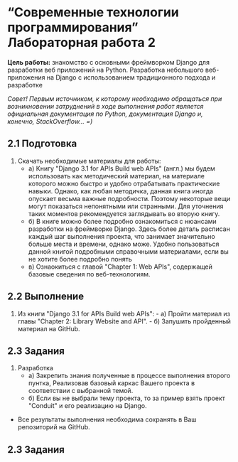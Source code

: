 # “Современные технологии программирования” <br/> Лабораторная работа 2

**Цель работы:** знакомство с основными фреймворком Django для разработки веб приложений на Python. Разработка небольшого веб-приложения на Django с использованием традиционного подхода и разработке 

*Совет! Первым источником, к которому необходимо обращаться при возникновении затруднений в ходе выполнения работ является официальная документация по Python, документация Django и, конечно, StackOverflow... =)*

## 2.1 Подготовка
1. Скачать необходимые материалы для работы:
    - а) Книгу "Django 3.1 for APIs Build web APIs" (англ.) мы будем использовать как методический материал, на материале которого можно быстро и удобно отрабатывать практические навыки. Однако, как любая методичка, данная книга иногда опускает весьма важные подробности. Поэтому некоторые вещи могут показаться непонятными или странными. Для уточнения таких моментов рекомендуется заглядывать во вторую книгу.
    - б) В книге  можно более подробно ознакомиться с нюансами разработки на фреймворке Django. Здесь более деталь расписан каждый шаг выполнения проекта, что занимает значительно больше места и времени, однако може. Удобно пользоваться данной книгой подробными справочными материалами, если вы не хотите более подробно понять 
    - в) Ознаокиться с главой "Chapter 1: Web APIs", содержащей базовые сведения по веб-технологиям.

## 2.2 Выполнение
1. Из книги "Django 3.1 for APIs Build web APIs":
        - а) Пройти материал из главы "Chapter 2: Library Website and API".
        - б) Запушить пройденный материал на GitHub.


## 2.3 Задания
1. Разработка 
    - а) Закрепить  знания полученные в процессе выполнения второго пунтка, Реализовав базовый каркас Вашего проекта в соответствии с выбранной темой.
    - б) Если вы не выбрали тему проекта, то за пример взять проект "Conduit" и его реализацию на Django. 
- Все результаты выполнения необходима сохранять в Ваш репозиторий на GitHub.

## 2.3 Задания

<!-- **Цель работы:** знакомство фреймворком Flask для разработки веб приложений на Python

## 2.1 Подготовка 
1. Создать окружение для работы с фреймфорком фласк и ативировать его. 
*(Если вы не сделали это в предыдущей работе)*
```python
conda create -n $ENVNAME_FIO  python
``` 
, где $ENVNAME_FIO - название предмета + ваше ФИО. Например stp2020_zva.
И затем активировать его 
```python
сonda activate stp2020_zva.
```

## 2.2 Выполнение

1. Пройти и запушить на GitHub результаты выполнения ["Мега-Учебник Flask Глава 1: Привет, мир! ( издание 2018 )"](https://habr.com/ru/post/346306/)

2. Пройти и запушить на GitHub результаты выполнения ["Мега-Учебник Flask, Часть 2: Шаблоны (издание 2018)"](https://habr.com/ru/post/346340/)

3. Пройти и запушить на GitHub результаты выполнения ["Мега-Учебник Flask, Часть 3: Веб-формы (издание 2018)"](https://habr.com/ru/post/346342/)

4. Пройти и запушить на GitHub результаты выполнения ["Мега-Учебник Flask, Часть 4: База данных (издание 2018)"](https://habr.com/ru/post/346344/)


## 2.3 Защита

Отчёт по лабораторной работе в виде кода разместить в собственном репозитория на GitHub. 
Быть в состоянии, по шагам объяснить работу алгоритма, а также конструкции языка которые Вы при этом применяли.

## 2.4 Контрольные вопросы

1. Дайте определение понятию «технология»? 
2. Что такое технологии программирования?
3.	Для чего нужны технологии программирования? Каковы причины возникновения и цели создания технологий программирования?
4. Перечислите и кратко охарактеризуйте этапы разработки процесса ПО?
5. Назовите известные Вам модели разработки процесса ПО?
6. Назовите известные Вам методологии проектирования ПО?
7. Назовите и кратко охарактеризуйте известные Вам парадигмы программирования?
8. Назовите известные Вам методологии тестирования ПО?
9. Назовите известные Вам методологии развёртывания ПО?
10. Что такое SaaS, PaaS, IaaS?
11. Перечислите известные Вам инструменты управления процессом разработки и менеджментом ИТ-проектов?
12. Перечислите известные Вам инструменты проектирования архитектуры ПО?
13. Дайте определение понятию «язык программирования»? Виды языков программирования, основные тенденции в развитии языков программирования?
14. Дайте определение и укажите в чём заключается разница между понятиями «программная библиотека» и «фрэймворк»?
15. Что такое платформа? Приведите примеры известных платформ?
16. Перечислите основные этапы в развитии языков программирования?
17. Дайте определение понятиям «статическая и динамическая типизация» и приведите примеры языков с данными видами типизации? 
18. Дайте определение понятиям «сильная и слабая типизация» и приведите примеры языков с данными видами типизации? 
19. Дайте определение понятиям «явная и неявная типизация» и приведите примеры языков с данными видами типизации?
20. Проведите сравнительны анализ языков программирования С++, Java, Python, Go?
21. Дайте определение понятию «алгоритм»?
22. Дайте определение понятию «алгоритм»?
23. Что такое «вычислительная сложность алгоритма»? Как она определяется?
24. Какие алгоритмы сортировки Вы знаете?
25. Какие структуры данных Вы знаете? -->
